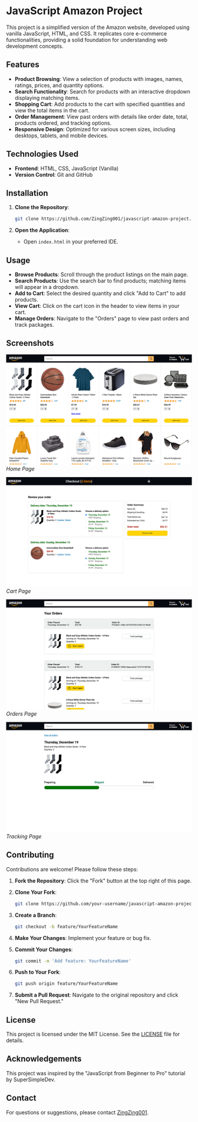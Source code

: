 # JavaScript Amazon Project

This project is a simplified version of the Amazon website, developed using vanilla JavaScript, HTML, and CSS. It replicates core e-commerce functionalities, providing a solid foundation for understanding web development concepts.

## Features

- **Product Browsing**: View a selection of products with images, names, ratings, prices, and quantity options.
- **Search Functionality**: Search for products with an interactive dropdown displaying matching items.
- **Shopping Cart**: Add products to the cart with specified quantities and view the total items in the cart.
- **Order Management**: View past orders with details like order date, total, products ordered, and tracking options.
- **Responsive Design**: Optimized for various screen sizes, including desktops, tablets, and mobile devices.

## Technologies Used

- **Frontend**: HTML, CSS, JavaScript (Vanilla)
- **Version Control**: Git and GitHub

## Installation

1. **Clone the Repository**:

   ```bash
   git clone https://github.com/ZingZing001/javascript-amazon-project.git
   ```

2. **Open the Application**:
   - Open `index.html` in your preferred IDE.

## Usage

- **Browse Products**: Scroll through the product listings on the main page.
- **Search Products**: Use the search bar to find products; matching items will appear in a dropdown.
- **Add to Cart**: Select the desired quantity and click "Add to Cart" to add products.
- **View Cart**: Click on the cart icon in the header to view items in your cart.
- **Manage Orders**: Navigate to the "Orders" page to view past orders and track packages.

## Screenshots

![Home Page](images/screenshots/home_page.png)
*Home Page*

![Cart Page](images/screenshots/cart_page.png)
*Cart Page*

![Orders Page](images/screenshots/orders_page.png)
*Orders Page*

![Track Page](images/screenshots/tracking_page.png)
*Tracking Page*
## Contributing

Contributions are welcome! Please follow these steps:

1. **Fork the Repository**: Click the "Fork" button at the top right of this page.
2. **Clone Your Fork**:

   ```bash
   git clone https://github.com/your-username/javascript-amazon-project.git
   ```

3. **Create a Branch**:

   ```bash
   git checkout -b feature/YourFeatureName
   ```

4. **Make Your Changes**: Implement your feature or bug fix.
5. **Commit Your Changes**:

   ```bash
   git commit -m 'Add feature: YourFeatureName'
   ```

6. **Push to Your Fork**:

   ```bash
   git push origin feature/YourFeatureName
   ```

7. **Submit a Pull Request**: Navigate to the original repository and click "New Pull Request."

## License

This project is licensed under the MIT License. See the [LICENSE](LICENSE) file for details.

## Acknowledgements

This project was inspired by the "JavaScript from Beginner to Pro" tutorial by SuperSimpleDev.

## Contact

For questions or suggestions, please contact [ZingZing001](https://github.com/ZingZing001).

